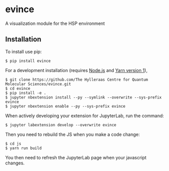 evince
===============================

A visualization module for the HSP environment

Installation
------------

To install use pip:

    $ pip install evince

For a development installation (requires [Node.js](https://nodejs.org) and [Yarn version 1](https://classic.yarnpkg.com/)),

    $ git clone https://github.com/The Hylleraas Centre for Quantum Molecular Sciences/evince.git
    $ cd evince
    $ pip install -e .
    $ jupyter nbextension install --py --symlink --overwrite --sys-prefix evince
    $ jupyter nbextension enable --py --sys-prefix evince

When actively developing your extension for JupyterLab, run the command:

    $ jupyter labextension develop --overwrite evince

Then you need to rebuild the JS when you make a code change:

    $ cd js
    $ yarn run build

You then need to refresh the JupyterLab page when your javascript changes.
